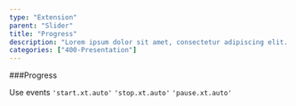 ```yaml
---
type: "Extension"
parent: "Slider"
title: "Progress"
description: "Lorem ipsum dolor sit amet, consectetur adipiscing elit. Nunc tempus laoreet leo sit amet iaculis."
categories: ["400-Presentation"]
---
```


###Progress

Use events `'start.xt.auto'` `'stop.xt.auto'` `'pause.xt.auto'`

<demo>
  <demovanilla src="demos/inline/demos/slider/progress">
  </demovanilla>
</demo>
